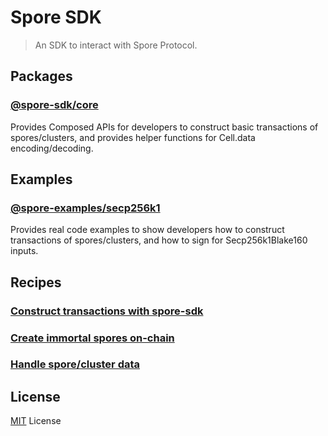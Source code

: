 # Spore SDK

> An SDK to interact with Spore Protocol.

## Packages

### [@spore-sdk/core](./packages/core)

Provides Composed APIs for developers to construct basic transactions of spores/clusters, and provides helper functions for Cell.data encoding/decoding.

## Examples

### [@spore-examples/secp256k1](./examples/secp256k1) 

Provides real code examples to show developers how to construct transactions of spores/clusters, and how to sign for Secp256k1Blake160 inputs.

## Recipes

### [Construct transactions with spore-sdk](docs/recipes/construct-transaction.md)

### [Create immortal spores on-chain](docs/recipes/create-immortal-spore.md)
  
### [Handle spore/cluster data](docs/recipes/handle-cell-data.md)

## License

[MIT](./LICENSE) License